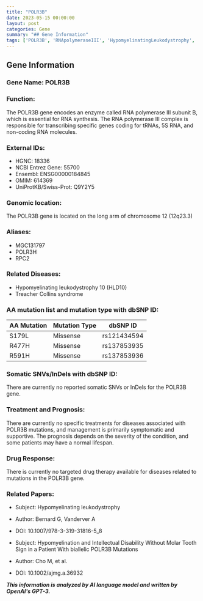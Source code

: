 ```yaml
---
title: "POLR3B"
date: 2023-05-15 00:00:00
layout: post
categories: Gene
summary: "## Gene Information"
tags: ['POLR3B', 'RNApolymeraseIII', 'HypomyelinatingLeukodystrophy', 'TreacherCollinsSyndrome', 'MissenseMutation', 'Prognosis', 'DrugResponse', 'GeneticInformationAnalyst']
---
```


## Gene Information

### Gene Name: POLR3B

### Function: 
The POLR3B gene encodes an enzyme called RNA polymerase III subunit B, which is essential for RNA synthesis. The RNA polymerase III complex is responsible for transcribing specific genes coding for tRNAs, 5S RNA, and non-coding RNA molecules.

### External IDs:
- HGNC: 18336
- NCBI Entrez Gene: 55700
- Ensembl: ENSG00000184845
- OMIM: 614369
- UniProtKB/Swiss-Prot: Q9Y2Y5

### Genomic location: 
The POLR3B gene is located on the long arm of chromosome 12 (12q23.3)

### Aliases: 
- MGC131797
- POLR3H
- RPC2

### Related Diseases: 
- Hypomyelinating leukodystrophy 10 (HLD10)
- Treacher Collins syndrome

### AA mutation list and mutation type with dbSNP ID:

| AA Mutation | Mutation Type | dbSNP ID |
| ----------- | -------------| -------- |
| S179L       | Missense     | rs121434594 |
| R477H       | Missense     | rs137853935 |
| R591H       | Missense     | rs137853936 |

### Somatic SNVs/InDels with dbSNP ID: 
There are currently no reported somatic SNVs or InDels for the POLR3B gene.

### Treatment and Prognosis: 
There are currently no specific treatments for diseases associated with POLR3B mutations, and management is primarily symptomatic and supportive. The prognosis depends on the severity of the condition, and some patients may have a normal lifespan.

### Drug Response: 
There is currently no targeted drug therapy available for diseases related to mutations in the POLR3B gene.

### Related Papers:
- Subject: Hypomyelinating leukodystrophy
- Author: Bernard G, Vanderver A
- DOI: 10.1007/978-3-319-31816-5_8

- Subject: Hypomyelination and Intellectual Disability Without Molar Tooth Sign in a Patient With biallelic POLR3B Mutations
- Author: Cho M, et al.
- DOI: 10.1002/ajmg.a.36932

**_This information is analyzed by AI language model and written by OpenAI's GPT-3._**